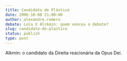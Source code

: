 ```yaml
---
title: Candidato de Plástico
date: 2006-10-08 21:00:00
author: alexandre.romero
debate: Lula X Alckmin: quem venceu o debate?
slug: candidato-de-plastico
status: publish 
type: post
---
```


Alkmin: o candidato da Direita reacionária da Opus Dei.


